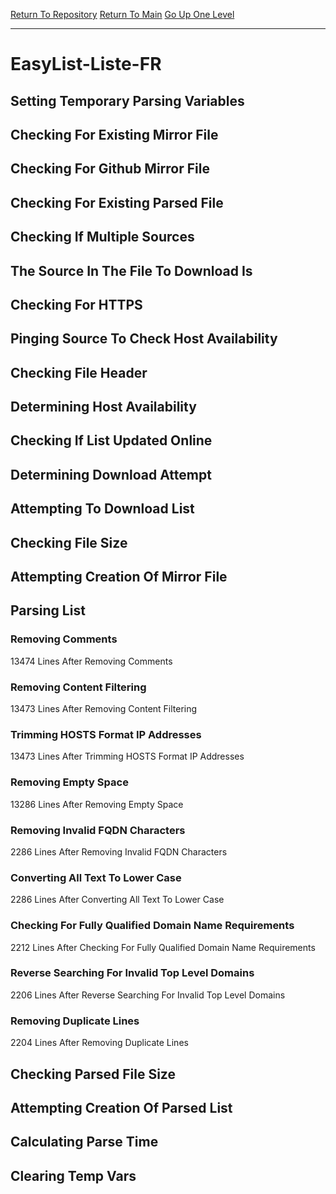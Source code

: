 [Return To Repository](https://github.com/deathbybandaid/piholeparser/)
[Return To Main](https://github.com/deathbybandaid/piholeparser/blob/master/RecentRunLogs/Mainlog.md)
[Go Up One Level](https://github.com/deathbybandaid/piholeparser/blob/master/RecentRunLogs/TopLevelScripts/30-Processing-External-Blacklists.md)
____________________________________
# EasyList-Liste-FR
## Setting Temporary Parsing Variables
## Checking For Existing Mirror File
## Checking For Github Mirror File
## Checking For Existing Parsed File
## Checking If Multiple Sources
## The Source In The File To Download Is
## Checking For HTTPS
## Pinging Source To Check Host Availability
## Checking File Header
## Determining Host Availability
## Checking If List Updated Online
## Determining Download Attempt
## Attempting To Download List
## Checking File Size
## Attempting Creation Of Mirror File
## Parsing List
### Removing Comments
13474 Lines After Removing Comments
### Removing Content Filtering
13473 Lines After Removing Content Filtering
### Trimming HOSTS Format IP Addresses
13473 Lines After Trimming HOSTS Format IP Addresses
### Removing Empty Space
13286 Lines After Removing Empty Space
### Removing Invalid FQDN Characters
2286 Lines After Removing Invalid FQDN Characters
### Converting All Text To Lower Case
2286 Lines After Converting All Text To Lower Case
### Checking For Fully Qualified Domain Name Requirements
2212 Lines After Checking For Fully Qualified Domain Name Requirements
### Reverse Searching For Invalid Top Level Domains
2206 Lines After Reverse Searching For Invalid Top Level Domains
### Removing Duplicate Lines
2204 Lines After Removing Duplicate Lines
## Checking Parsed File Size
## Attempting Creation Of Parsed List
## Calculating Parse Time
## Clearing Temp Vars

